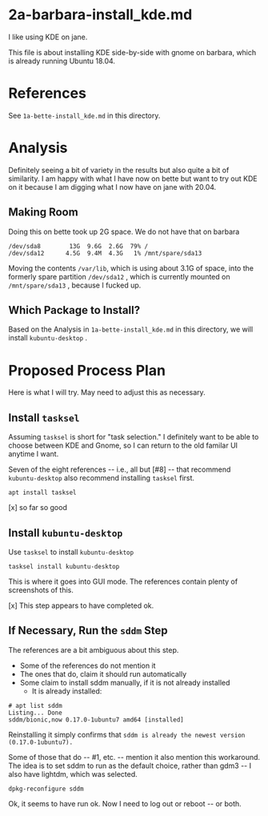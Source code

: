
# 2a-barbara-install_kde.md

I like using KDE on jane.

This file is about installing KDE side-by-side with gnome on barbara, which is already running Ubuntu 18.04.

# References

See `1a-bette-install_kde.md` in this directory.

# Analysis

Definitely seeing a bit of variety in the results but also quite a bit of similarity.
I am happy with what I have now on bette but want to try out KDE on it because I am digging what I now have on jane with 20.04.

## Making Room

Doing this on bette took up 2G space.  We do not have that on barbara

```
/dev/sda8        13G  9.6G  2.6G  79% /
/dev/sda12      4.5G  9.4M  4.3G   1% /mnt/spare/sda13
```

Moving the contents `/var/lib`, which is using about 3.1G of space, into the formerly spare partition `/dev/sda12` ,
which is currently mounted on `/mnt/spare/sda13` , because I fucked up.


## Which Package to Install?

Based on the Analysis in `1a-bette-install_kde.md` in this directory, we will install `kubuntu-desktop` .

# Proposed Process Plan

Here is what I will try.  May need to adjust this as necessary.

## Install `tasksel`

Assuming `tasksel` is short for "task selection."
I definitely want to be able to choose between KDE and Gnome, so I can return to the old familar UI anytime I want.

Seven of the eight references -- i.e., all but [#8] -- that recommend `kubuntu-desktop` also recommend installing `tasksel` first.

```
apt install tasksel
```

[x] so far so good

## Install `kubuntu-desktop`

Use `tasksel` to install `kubuntu-desktop`

```
tasksel install kubuntu-desktop
```

This is where it goes into GUI mode.  The references contain plenty of screenshots of this.

[x] This step appears to have completed ok.

## If Necessary, Run the `sddm` Step

The references are a bit ambiguous about this step.

- Some of the references do not mention it
- The ones that do, claim it should run automatically
- Some claim to install sddm manually, if it is not already installed
  - It is already installed:

```
# apt list sddm
Listing... Done
sddm/bionic,now 0.17.0-1ubuntu7 amd64 [installed]
```

Reinstalling it simply confirms that `sddm is already the newest version (0.17.0-1ubuntu7).`

Some of those that do -- #1, etc. -- mention it also mention this workaround.
The idea is to set sddm to run as the default choice, rather than gdm3 -- I also have lightdm, which was selected.

```
dpkg-reconfigure sddm
```

Ok, it seems to have run ok.  Now I need to log out or reboot -- or both.

